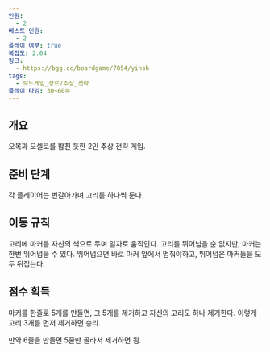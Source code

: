 ```yaml
---
인원:
  - 2
베스트 인원:
  - 2
플레이 여부: true
복잡도: 2.64
링크:
  - https://bgg.cc/boardgame/7854/yinsh
tags:
  - 보드게임_장르/추상_전략
플레이 타임: 30~60분
---
```

## 개요
오목과 오셀로를 합친 듯한 2인 추상 전략 게임.
## 준비 단계
각 플레이어는 번갈아가며 고리를 하나씩 둔다.
## 이동 규칙
고리에 마커를 자신의 색으로 두며 일자로 움직인다.
고리를 뛰어넘을 순 없지만,
마커는 한번 뛰어넘을 수 있다.
뛰어넘으면 바로 마커 앞에서 멈춰야하고,
뛰어넘은 마커들을 모두 뒤집는다.
## 점수 획득
마커를 한줄로 5개를 만들면, 그 5개를 제거하고 자신의 고리도 하나 제거한다.
이렇게 고리 3개를 먼저 제거하면 승리.

만약 6줄을 만들면 5줄만 골라서 제거하면 됨.